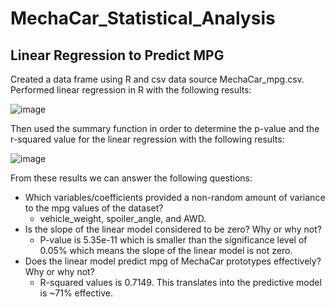 # MechaCar_Statistical_Analysis
## Linear Regression to Predict MPG
Created a data frame using R and csv data source MechaCar_mpg.csv. Performed linear regression in R with the following results:

![image](https://user-images.githubusercontent.com/90691846/147482978-a785b2f1-1596-417f-b7e5-bc5128735dc3.png)

Then used the summary function in order to determine the p-value and the r-squared value for the linear regression with the following results:

![image](https://user-images.githubusercontent.com/90691846/147483179-ae6e3745-96a2-4389-bd42-c05164e3f2fe.png)

From these results we can answer the following questions:
- Which variables/coefficients provided a non-random amount of variance to the mpg values of the dataset?
  - vehicle_weight, spoiler_angle, and AWD.
- Is the slope of the linear model considered to be zero? Why or why not?
  - P-value is 5.35e-11 which is smaller than the significance level of 0.05% which means the slope of the linear model is not zero.
- Does the linear model predict mpg of MechaCar prototypes effectively? Why or why not?
  - R-squared values is 0.7149. This translates into the predictive model is ~71% effective.
